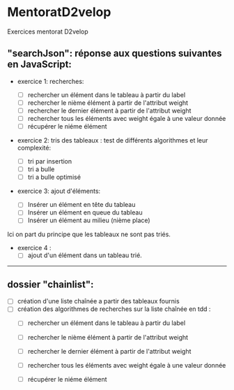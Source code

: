 # MentoratD2velop

Exercices mentorat D2velop 


## "searchJson": réponse aux questions suivantes en JavaScript: 
- exercice 1: recherches: 
   - [ ] rechercher un élément dans le tableau à partir du label
   - [ ] rechercher le nième élément à partir de l'attribut weight
   - [ ] rechercher le dernier élément à partir de l'attribut weight
   - [ ] rechercher tous les éléments avec weight égale à une valeur donnée
   - [ ] récupérer le niéme élément

- exercice 2: tris des tableaux : test de différents algorithmes et leur complexité: 
   - [ ] tri par insertion
   - [ ] tri a bulle
   - [ ] tri a bulle optimisé 
 
- exercice 3: ajout d'éléments:

   - [ ] Insérer un élément en tête du tableau
   - [ ] Insérer un élément en queue du tableau
   - [ ] Insérer un élément au milieu (nième place)

Ici on part du principe que les tableaux ne sont pas triés.

- exercice 4 : 
   - [ ] ajout d'un élément dans un tableau trié. 

---
## dossier "chainlist":
  - [ ] création d'une liste chaînée a partir des tableaux fournis
  - [ ] création des algorithmes de recherches sur la liste chaînée en tdd : 
      - [ ] rechercher un élément dans le tableau à partir du label
      - [ ] rechercher le nième élément à partir de l'attribut weight
      - [ ] rechercher le dernier élément à partir de l'attribut weight
      - [ ] rechercher tous les éléments avec weight égale à une valeur donnée
      - [ ] récupérer le niéme élément

